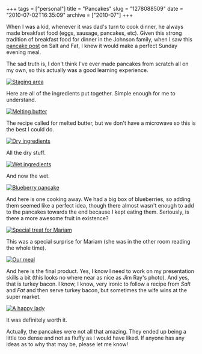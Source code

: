 +++
tags = ["personal"]
title = "Pancakes"
slug = "1278088509"
date = "2010-07-02T16:35:09"
archive = ["2010-07"]
+++

When I was a kid, whenever it was dad's turn to cook dinner, he always
made breakfast food (eggs, sausage, pancakes, etc).  Given this strong
tradition of breakfast food for dinner in the Johnson family, when I saw
this [pancake post][1] on Salt and Fat, I knew it would make a perfect
Sunday evening meal.

The sad truth is, I don't think I've ever made pancakes from scratch all
on my own, so this actually was a good learning experience.

[![Staging area][2]][3]

Here are all of the ingredients put together.  Simple enough for me to
understand.

[![Melting butter][4]][5]

The recipe called for melted butter, but we don't have a microwave so this
is the best I could do.

[![Dry ingredients][6]][7]

All the dry stuff.

[![Wet ingredients][8]][9]

And now the wet.

[![Blueberry pancake][10]][11]

And here is one cooking away.  We had a big box of blueberries, so adding
them seemed like a perfect idea, though there almost wasn't enough to add
to the pancakes towards the end because I kept eating them. Seriously, is
there a more awesome fruit in existence?

[![Special treat for Mariam][12]][13]

This was a special surprise for Mariam (she was in the other room reading
the whole time).

[![Our meal][14]][15]

And here is the final product.  Yes, I know I need to work on my
presentation skills a bit (this looks no where near as nice as Jim Ray's
photo).  And yes, that is turkey bacon. I know, I know, very ironic to
follow a recipe from *Salt* and *Fat* and then serve turkey bacon, but
sometimes the wife wins at the super market.

[![A happy lady][16]][17]

It was definitely worth it.

Actually, the pancakes were not all that amazing. They ended up being
a little too dense and not as fluffy as I would have liked.  If anyone has
any ideas as to why that may be, please let me know!

[1]: http://saltandfat.com/post/729178580/pancakes
[2]: http://farm5.static.flickr.com/4136/4755219878_638775f1d6.jpg
[3]: http://www.flickr.com/photos/28471535@N02/4755219878
[4]: http://farm5.static.flickr.com/4143/4754580985_d45b474fc0.jpg
[5]: http://www.flickr.com/photos/28471535@N02/4754580985
[6]: http://farm5.static.flickr.com/4098/4754581569_16086dcace.jpg
[7]: http://www.flickr.com/photos/28471535@N02/4754581569
[8]: http://farm5.static.flickr.com/4114/4754581751_a8b52e9af6.jpg
[9]: http://www.flickr.com/photos/28471535@N02/4754581751
[10]: http://farm5.static.flickr.com/4100/4754582021_086c8f9abd.jpg
[11]: http://www.flickr.com/photos/28471535@N02/4754582021
[12]: http://farm5.static.flickr.com/4121/4755221184_bb35cdf70b.jpg
[13]: http://www.flickr.com/photos/28471535@N02/4755221184
[14]: http://farm5.static.flickr.com/4138/4755221396_23d1c899b3.jpg
[15]: http://www.flickr.com/photos/28471535@N02/4755221396
[16]: http://farm5.static.flickr.com/4093/4755221576_0d5704b4ce.jpg
[17]: http://www.flickr.com/photos/28471535@N02/4755221576
